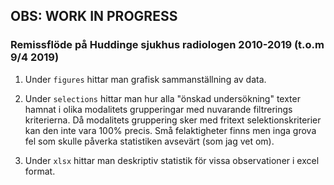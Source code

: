 ## OBS: WORK IN PROGRESS

### Remissflöde på Huddinge sjukhus radiologen 2010-2019 (t.o.m 9/4 2019)

1. Under `figures` hittar man grafisk sammanställning av data.

2. Under `selections` hittar man hur alla "önskad undersökning" texter hamnat i olika
modalitets grupperingar med nuvarande filtrerings kriterierna. 
Då modalitets gruppering sker med fritext selektionskriterier kan den inte vara
100% precis. Små felaktigheter finns men inga grova fel som skulle påverka statistiken
avsevärt (som jag vet om).

3. Under `xlsx` hittar man deskriptiv statistik för vissa observationer i excel format.


